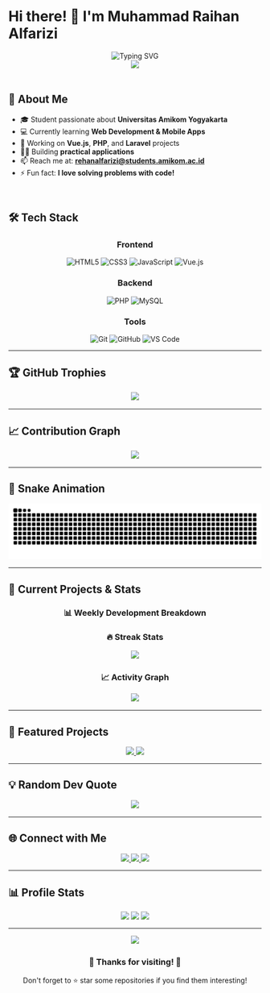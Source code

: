 # Hi there! 👋 I'm Muhammad Raihan Alfarizi

<div align="center">
  <img src="https://readme-typing-svg.herokuapp.com?font=Fira+Code&size=32&pause=1000&color=7C3AED&center=true&vCenter=true&width=600&lines=Hello!+I'm+Reihan+Alfarizi;Student+%26+Developer;Welcome+to+my+GitHub!" alt="Typing SVG" />
</div>

<div align="center">
<img src="https://user-images.githubusercontent.com/74038190/225813708-98b745f2-7d22-48cf-9150-083f1b00d6c9.gif" width="500">
<br><br>
</div>

## 🚀 About Me
- 🎓 Student passionate about **Universitas Amikom Yogyakarta**
- 💻 Currently learning **Web Development & Mobile Apps**
- 🌱 Working on **Vue.js**, **PHP**, and **Laravel** projects
- 👨‍💻 Building **practical applications**
- 📫 Reach me at: **rehanalfarizi@students.amikom.ac.id**
- ⚡ Fun fact: **I love solving problems with code!**

<br clear="right"/>

## 🛠️ Tech Stack

<div align="center">

### Frontend
![HTML5](https://img.shields.io/badge/-HTML5-E34F26?style=for-the-badge&logo=html5&logoColor=white)
![CSS3](https://img.shields.io/badge/-CSS3-1572B6?style=for-the-badge&logo=css3&logoColor=white)
![JavaScript](https://img.shields.io/badge/-JavaScript-F7DF1E?style=for-the-badge&logo=javascript&logoColor=black)
![Vue.js](https://img.shields.io/badge/-Vue.js-4FC08D?style=for-the-badge&logo=vue.js&logoColor=white)

### Backend
![PHP](https://img.shields.io/badge/-PHP-777BB4?style=for-the-badge&logo=php&logoColor=white)
![MySQL](https://img.shields.io/badge/-MySQL-4479A1?style=for-the-badge&logo=mysql&logoColor=white)

### Tools
![Git](https://img.shields.io/badge/-Git-F05032?style=for-the-badge&logo=git&logoColor=white)
![GitHub](https://img.shields.io/badge/-GitHub-181717?style=for-the-badge&logo=github&logoColor=white)
![VS Code](https://img.shields.io/badge/-VS%20Code-007ACC?style=for-the-badge&logo=visual-studio-code&logoColor=white)

</div>

---

## 🏆 GitHub Trophies
<div align="center">
  <img src="https://github-profile-trophy.vercel.app/?username=rehanalfarizi&theme=tokyonight&no-frame=true&margin-w=15&margin-h=15" />
</div>

---

## 📈 Contribution Graph
<div align="center">
  <img src="https://github-readme-activity-graph.vercel.app/graph?username=rehanalfarizi&theme=tokyo-night&hide_border=true&area=true" />
</div>

---

## 🐍 Snake Animation
<img src="https://raw.githubusercontent.com/rehanalfarizu/rehanalfarizu/output/snake.svg" alt="Snake animation" />

---

## 🎯 Current Projects & Stats

<div align="center">
  
### 📊 Weekly Development Breakdown
<!--START_SECTION:waka-->
<!--END_SECTION:waka-->

### 🔥 Streak Stats
<img src="https://github-readme-streak-stats.herokuapp.com/?user=rehanalfarizi&theme=tokyonight&hide_border=true&fire=DD2727&ring=5BCDEC&currStreakLabel=5BCDEC" />

### 📈 Activity Graph
<img src="https://activity-graph.herokuapp.com/graph?username=rehanalfarizi&theme=tokyo-night&hide_border=true&area=true" />

</div>

---

## 🌟 Featured Projects

<div align="center">
  <a href="https://github.com/rehanalfarizi/praktikum-6">
    <img src="https://github-readme-stats.vercel.app/api/pin/?username=rehanalfarizi&repo=praktikum-6&theme=tokyonight&hide_border=true" />
  </a>
  <a href="https://github.com/rehanalfarizi/portofolio_cv">
    <img src="https://github-readme-stats.vercel.app/api/pin/?username=rehanalfarizi&repo=portofolio_cv&theme=tokyonight&hide_border=true" />
  </a>
</div>

---

## 💡 Random Dev Quote
<div align="center">
  <img src="https://quotes-github-readme.vercel.app/api?type=horizontal&theme=tokyonight" />
</div>

---

## 🌐 Connect with Me

<div align="center">
  <a href="https://linkedin.com/in/rehanalfarizi" target="_blank">
    <img src="https://img.shields.io/badge/-LinkedIn-0077B5?style=for-the-badge&logo=linkedin&logoColor=white" />
  </a>
  <a href="https://instagram.com/rehanalfarizi" target="_blank">
    <img src="https://img.shields.io/badge/-Instagram-E4405F?style=for-the-badge&logo=instagram&logoColor=white" />
  </a>
  <a href="mailto:rehanalfarizi@example.com" target="_blank">
    <img src="https://img.shields.io/badge/-Email-D14836?style=for-the-badge&logo=gmail&logoColor=white" />
  </a>
</div>

---

## 📊 Profile Stats

<div align="center">
  <img src="https://komarev.com/ghpvc/?username=rehanalfarizi&label=Profile%20views&color=7C3AED&style=for-the-badge" />
  <img src="https://img.shields.io/github/followers/rehanalfarizi?label=Followers&style=for-the-badge&color=7C3AED" />
  <img src="https://img.shields.io/github/stars/rehanalfarizi?label=Stars&style=for-the-badge&color=7C3AED" />
</div>

---

<div align="center">
  <img src="https://capsule-render.vercel.app/api?type=waving&color=7C3AED&height=120&section=footer" />
</div>

<div align="center">
  <h3>🎉 Thanks for visiting! 🎉</h3>
  <p>Don't forget to ⭐ star some repositories if you find them interesting!</p>
</div>
